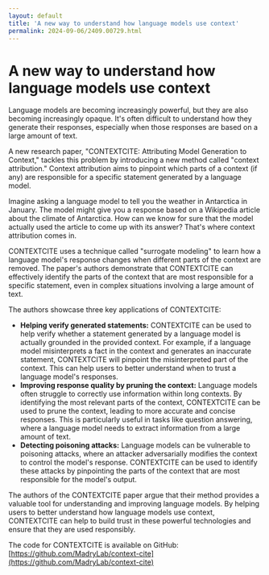 ```yaml
---
layout: default
title: 'A new way to understand how language models use context'
permalink: 2024-09-06/2409.00729.html
---
```

#  A new way to understand how language models use context

Language models are becoming increasingly powerful, but they are also becoming increasingly opaque. It's often difficult to understand how they generate their responses, especially when those responses are based on a large amount of text.

A new research paper, "CONTEXTCITE: Attributing Model Generation to Context," tackles this problem by introducing a new method called "context attribution." Context attribution aims to pinpoint which parts of a context (if any) are responsible for a specific statement generated by a language model.

Imagine asking a language model to tell you the weather in Antarctica in January. The model might give you a response based on a Wikipedia article about the climate of Antarctica. How can we know for sure that the model actually used the article to come up with its answer? That's where context attribution comes in.

CONTEXTCITE uses a technique called "surrogate modeling" to learn how a language model's response changes when different parts of the context are removed. The paper's authors demonstrate that CONTEXTCITE can effectively identify the parts of the context that are most responsible for a specific statement, even in complex situations involving a large amount of text.

The authors showcase three key applications of CONTEXTCITE:

* **Helping verify generated statements:** CONTEXTCITE can be used to help verify whether a statement generated by a language model is actually grounded in the provided context. For example, if a language model misinterprets a fact in the context and generates an inaccurate statement, CONTEXTCITE will pinpoint the misinterpreted part of the context. This can help users to better understand when to trust a language model's responses.
* **Improving response quality by pruning the context:** Language models often struggle to correctly use information within long contexts. By identifying the most relevant parts of the context, CONTEXTCITE can be used to prune the context, leading to more accurate and concise responses. This is particularly useful in tasks like question answering, where a language model needs to extract information from a large amount of text.
* **Detecting poisoning attacks:** Language models can be vulnerable to poisoning attacks, where an attacker adversarially modifies the context to control the model's response. CONTEXTCITE can be used to identify these attacks by pinpointing the parts of the context that are most responsible for the model's output.

The authors of the CONTEXTCITE paper argue that their method provides a valuable tool for understanding and improving language models. By helping users to better understand how language models use context, CONTEXTCITE can help to build trust in these powerful technologies and ensure that they are used responsibly.

The code for CONTEXTCITE is available on GitHub: [https://github.com/MadryLab/context-cite](https://github.com/MadryLab/context-cite)